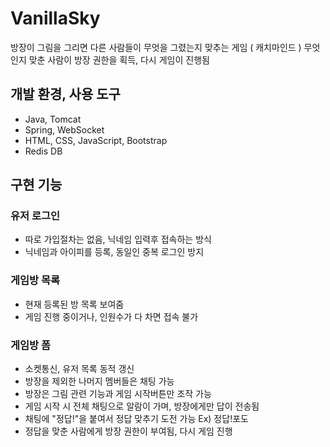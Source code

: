 # VanillaSky
방장이 그림을 그리면 다른 사람들이 무엇을 그렸는지 맞추는 게임 ( 캐치마인드 )
무엇인지 맞춘 사람이 방장 권한을 획득, 다시 게임이 진행됨

## 개발 환경, 사용 도구
* Java, Tomcat
* Spring, WebSocket
* HTML, CSS, JavaScript, Bootstrap
* Redis DB

## 구현 기능
### 유저 로그인
* 따로 가입절차는 없음, 닉네임 입력후 접속하는 방식
* 닉네임과 아이피를 등록, 동일인 중복 로그인 방지

### 게임방 목록
* 현재 등록된 방 목록 보여줌
* 게임 진행 중이거나, 인원수가 다 차면 접속 불가

### 게임방 폼
* 소켓통신, 유저 목록 동적 갱신
* 방장을 제외한 나머지 멤버들은 채팅 가능
* 방장은 그림 관련 기능과 게임 시작버튼만 조작 가능
* 게임 시작 시 전체 채팅으로 알람이 가며, 방장에게만 답이 전송됨
* 채팅에 "정답!"을 붙여서 정답 맞추기 도전 가능 Ex) 정답!포도
* 정답을 맞춘 사람에게 방장 권한이 부여됨, 다시 게임 진행
